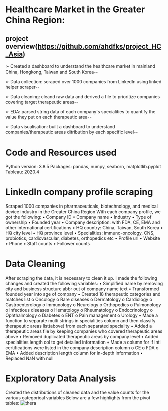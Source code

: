 # Healthcare Market in the Greater China Region: 
## project overview(https://github.com/ahdfks/project_HC_Asia)
➢ Created a dashboard to understand the healthcare market in mainland China, Hongkong, Taiwan and South Korea--

➢ Data collection: scraped over 1000 companies from LinkedIn using linked helper scraper--

➢ Data cleaning: cleand raw data and derived a file to prioritize companies covering target therapeutic areas--

➢ EDA: parsed string data of each company's specialities to quantify the value they put on each therapeutic area--

➢ Data visualisation: built a dashboard to understand companies/therapeutic areas ditribution by each specific level--


# Code and Resources used
Python version: 3.8.5
Packages: pandas, numpy, seaborn, matplotlib.pyplot
Tableau: 2020.4

# LinkedIn company profile scraping
Scraped 1000 companies in pharmaceuticals, biotechnology, and medical device industry in the Greater China Region
With each company profile, we got the following: 
•	 Company ID
•	 Company name
•	 Industry
•	 Type of ownership
•	 Founded year
•	 Company description: with FDA, CE, EMA and other international certifications
•	 HQ country: China, Taiwan, South Korea
•	 HQ city level
•	 HQ province level
•	 Specialities: immuno-oncology, CNS, probiotics, cardiovascular, diabetes, orthopedics etc
•	 Profile url
•	 Website
•	 Phone
•	 Staff counts
•	 Follower counts

# Data Cleaning
After scraping the data, it is necessary to clean it up. 
I made the following changes and created the following variables:
•	 Simplified name by removing city and business structure abbr out of company name text
•	 Transformed founded year into age of company
•  Created 18 therapeutic categories and matches list
o  Oncology
o  Rare diseases
o  Dermatology
o  Cardiology
o  Gastroenterology
o  Immunology
o  Neurology
o  Orthopedics
o  Pulmonology
o  Infectious diseases
o  Hematology
o  Rheumatology
o  Endocrinology
o  Ophthalmology
o  Diabetes
o  ENT
o  Pain management
o  Urology
•  Made a function to separate multi strings in specialities column and then classify therapeutic areas list(above) from each separated speciality
•  Added a therapeutic areas file by keeping companies who covered therapeutic areas above
•  Removed duplicated therapeutic areas by company level
•  Added specialities length col to get detailed information
•  Made a column for if intl certifications were listed in the company description column
o  CE
o  FDA
o  EMA
•	 Added description length column for in-depth information
•	 Replaced NaN with null

# Exploratory Data Analysis
Created the distributions of cleaned data and the value counts for the various categorical variables
Below are a few highlights from the pivot tables:
![thera](https://user-images.githubusercontent.com/79106560/110397060-6f2fde80-8071-11eb-9c9d-a4d8fa97965d.png)
